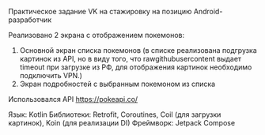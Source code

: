 Практическое задание VK на стажировку на позицию Android-разработчик

Реализовано 2 экрана с отображением покемонов:
1. Основной экран списка покемонов (в списке реализована подгрузка картинок из API, но в виду того, что rawgithubusercontent выдает timeout при загрузке из РФ, для отображения картинок необходимо подключить VPN.)
2. Экран подробностей с выбранным покемоном из списка

Использовался API https://pokeapi.co/

Язык: Kotlin
Библиотеки: Retrofit, Coroutines, Coil (для загрузки картинок), Koin (для реализации DI)
Фреймворк: Jetpack Compose
